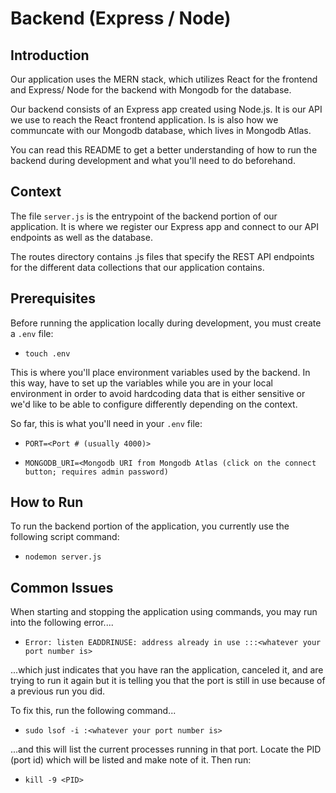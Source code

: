 # Backend (Express / Node)

## Introduction

Our application uses the MERN stack, which utilizes React for the frontend and Express/ Node for the backend with Mongodb for the database.

Our backend consists of an Express app created using Node.js. It is our API we use to reach the React frontend application. Is is also how we communcate with our Mongodb database, which lives in Mongodb Atlas.

You can read this README to get a better understanding of how to run the backend during development and what you'll need to do beforehand.

## Context

The file `server.js` is the entrypoint of the backend portion of our application. It is where we register our Express app and connect to our API endpoints as well as the database.

The routes directory contains .js files that specify the REST API endpoints for the different data collections that our application contains.

## Prerequisites

Before running the application locally during development, you must create a `.env` file: 

- `touch .env`

This is where you'll place environment variables used by the backend. In this way, have to set up the variables while you are in your local environment in order to avoid hardcoding data that is either sensitive or we'd like to be able to configure differently depending on the context.

So far, this is what you'll need in your `.env` file:

- `PORT=<Port # (usually 4000)>`

- `MONGODB_URI=<Mongodb URI from Mongodb Atlas (click on the connect button; requires admin password)`

## How to Run

To run the backend portion of the application, you currently use the following script command:

- `nodemon server.js`

## Common Issues

When starting and stopping the application using commands, you may run into the following error....

- `Error: listen EADDRINUSE: address already in use :::<whatever your port number is>`

...which just indicates that you have ran the application, canceled it, and are trying to run it again but it is telling you that the port is still in use because of a previous run you did.

To fix this, run the following command...

- `sudo lsof -i :<whatever your port number is>`

...and this will list the current processes running in that port. Locate the PID (port id) which will be listed and make note of it. Then run:

- `kill -9 <PID>`